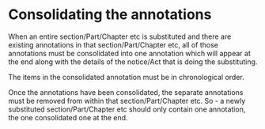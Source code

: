 # Consolidating the annotations

When an entire section/Part/Chapter etc is substituted and there are existing annotations in that section/Part/Chapter etc, all of those annotations must be consolidated into one annotation which will appear at the end along with the details of the notice/Act that is doing the substituting.

 The items in the consolidated annotation must be in chronological order.

Once the annotations have been consolidated, the separate annotations must be removed from within that section/Part/Chapter etc. So - a newly substituted section/Part/Chapter etc should only contain one annotation, the one consolidated one at the end.



